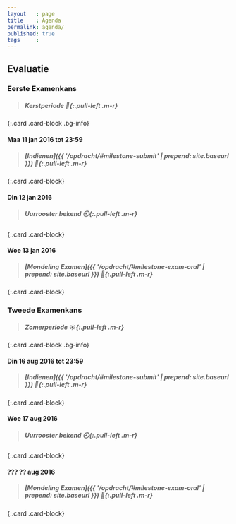 ```yaml
---
layout   : page
title    : Agenda
permalink: agenda/
published: true
tags     :
---
```


Evaluatie
---------

### Eerste Examenkans

> ##### Kerstperiode *:christmas_tree:*{:.pull-left .m-r}
{:.card .card-block .bg-info}

#### Maa 11 jan 2016 tot 23:59

> ##### [Indienen]({{ '/opdracht/#milestone-submit' | prepend: site.baseurl }}) *:checkered_flag:*{:.pull-left .m-r}
{:.card .card-block}

#### Din 12 jan 2016

> ##### Uurrooster bekend *:clock9:*{:.pull-left .m-r}
{:.card .card-block}

#### Woe 13 jan 2016

> ##### [Mondeling Examen]({{ '/opdracht/#milestone-exam-oral' | prepend: site.baseurl }}) *:speech_balloon:*{:.pull-left .m-r}
{:.card .card-block}

### Tweede Examenkans

> ##### Zomerperiode *:sunny:*{:.pull-left .m-r}
{:.card .card-block .bg-info}

#### Din 16 aug 2016 tot 23:59

> ##### [Indienen]({{ '/opdracht/#milestone-submit' | prepend: site.baseurl }}) *:checkered_flag:*{:.pull-left .m-r}
{:.card .card-block}

#### Woe 17 aug 2016

> ##### Uurrooster bekend *:clock9:*{:.pull-left .m-r}
{:.card .card-block}

#### ??? ?? aug 2016

> ##### [Mondeling Examen]({{ '/opdracht/#milestone-exam-oral' | prepend: site.baseurl }}) *:speech_balloon:*{:.pull-left .m-r}
{:.card .card-block}